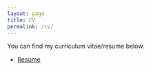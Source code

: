 ```yaml
---
layout: page
title: CV
permalink: /cv/
---
```


You can find my curriculum vitae/resume below.
<ul>
	<li><a href="Resume_Phani.pdf">Resume</a></li>
</ul>